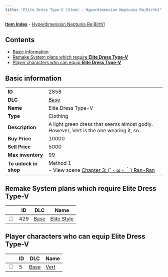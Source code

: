 ```yaml
---
title: "Elite Dress Type-V (Item) - Hyperdimension Neptunia Re;Birth1"
---
```


[**Item Index**](/neptunia/rb1/item/index.html) - [Hyperdimension Neptunia Re;Birth1](/neptunia/rb1)

## Contents

- [Basic information](#basic-information)
- [Remake System plans which require **Elite Dress Type-V**](#remake-system-plans-which-require-elite-dress-type-v)
- [Player characters who can equip **Elite Dress Type-V**](#player-characters-who-can-equip-elite-dress-type-v)

## Basic information

|   |   |
| -- | -- |
| **ID** | 2858 |
| **DLC** | [Base](/neptunia/rb1/dlc/1-base.html) |
| **Name** | Elite Dress Type-V |
| **Type** | Clothing |
| **Description** | A light green dress that seems almost godly. However, Vert is the one wearing it, so... |
| **Buy Price** | 10000 |
| **Sell Price** | 5000 |
| **Max inventory** | 99 |
| **To unlock in shop** | Method 1<br />- View scene [Chapter 3: (´・ω・｀) Ran-Ran](/neptunia/rb1/scene/1-309-chapter-3-ran-ran.html) |


## Remake System plans which require **Elite Dress Type-V**

|    | ID | DLC | Name |
| -- | -- | --- | ---- |
| <input type="checkbox" id="rb1-quest-1-429" class="trackbox" /> | 429 | [Base](/neptunia/rb1/dlc/1-base.html) | [Elite Style](/neptunia/rb1/quest/1-429-elite-style.html) |


## Player characters who can equip **Elite Dress Type-V**

|    | ID | DLC | Name |
| -- | -- | --- | ---- |
| <input type="checkbox" id="rb1-player-1-5" class="trackbox" /> | 5 | [Base](/neptunia/rb1/dlc/1-base.html) | [Vert](/neptunia/rb1/player/1-5-vert.html) |

